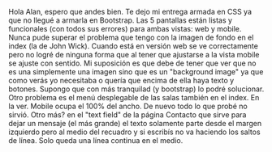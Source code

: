 Hola Alan, espero que andes bien.
Te dejo mi entrega armada en CSS ya que no llegué a armarla en Bootstrap.
Las 5 pantallas están listas y funcionales (con todos sus errores) para ambas vistas: web y mobile.
Nunca pude superar el problema que tengo con la imagen de fondo en el index (la de John Wick). Cuando está en versión web se ve correctamente pero no logré de ninguna forma que al tener que ajustarse a la vista mobile se ajuste con sentido. Mi suposición es que debe de tener que ver que no es una simplemente una imagen sino que es un "background image" ya que como verás yo necesitaba o quería que encima de ella haya texto y botones. Supongo que con más tranquilad (y bootstrap) lo podré solucionar.
Otro problema es el menú desplegable de las salas también en el index. En la ver. Mobile ocupa el 100% del ancho. De nuevo todo lo que probé no sirvió.
Otro más? en el "text field" de la página Contacto que sirve para dejar un mensaje (el más grande) el texto solamente parte desde el margen izquierdo pero al medio del recuadro y si escribís no va haciendo los saltos de línea. Solo queda una línea continua en el medio.